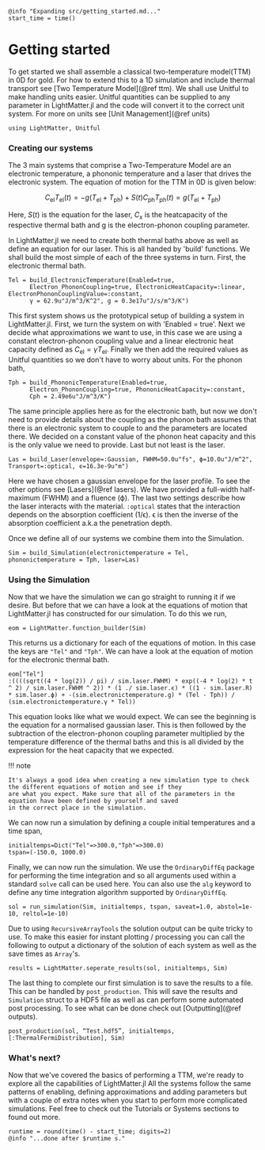 ```@setup logging
@info "Expanding src/getting_started.md..."
start_time = time()
```
# Getting started

To get started we shall assemble a classical two-temperature model(TTM) in 0D for gold. For how 
to extend this to a 1D simulation and include thermal transport see [Two Temperature Model](@ref ttm).
We shall use Unitful to make handling units easier. Unitful quantities can be supplied to any parameter in LightMatter.jl
and the code will convert it to the correct unit system. For more on units see [Unit Management](@ref units)
```@setup started
using LightMatter, Unitful
```

### Creating our systems

The 3 main systems that comprise a Two-Temperature Model are an electronic temperature,
a phononic temperature and a laser that drives the electronic system. The equation of motion
for the TTM in 0D is given below:
```math
C_\text{el}T_\text{el}(t) = -g(T_\text{el} + T_\text{ph}) + S(t)
C_\text{ph}T_\text{ph}(t) = g(T_\text{el} + T_\text{ph})
```
Here, $S(t)$ is the equation for the laser, $C_\text{x}$ is the heatcapacity of the respective 
thermal bath and g is the electron-phonon coupling parameter.

In LightMatter.jl we need to create both thermal baths above as well as define an equation for our
laser. This is all handed by 'build' functions. We shall build the most simple of each of the three
systems in turn. First, the electronic thermal bath.
```@repl started
Tel = build_ElectronicTemperature(Enabled=true, 
      Electron_PhononCoupling=true, ElectronicHeatCapacity=:linear, ElectronPhononCouplingValue=:constant,
      γ = 62.9u"J/m^3/K^2", g = 0.3e17u"J/s/m^3/K")
```
This first system shows us the prototypical setup of building a system in LightMatter.jl. First, we turn the system
on with 'Enabled = true'. Next we decide what approximations we want to use, in this case we are using a constant
electron-phonon coupling value and a linear electronic heat capacity defined as $C_\text{el} = \gamma T_\text{el}$.
Finally we then add the required values as Unitful quantities so we don't have to worry about units. 
For the phonon bath,
```@repl started
Tph = build_PhononicTemperature(Enabled=true, 
      Electron_PhononCoupling=true, PhononicHeatCapacity=:constant, 
      Cph = 2.49e6u"J/m^3/K")
```
The same principle applies here as for the electronic bath, but now we don't need to provide details about the coupling
as the phonon bath assumes that there is an electronic system to couple to and the parameters are located there. We decided
on a constant value of the phonon heat capacity and this is the only value we need to provide.
Last but not least is the laser.
```@repl started
Las = build_Laser(envelope=:Gaussian, FWHM=50.0u"fs", ϕ=10.0u"J/m^2", Transport=:optical, ϵ=16.3e-9u"m")
```
Here we have chosen a gaussian envelope for the laser profile. To see the other options see [Lasers](@ref lasers).
We have provided a full-width half-maximum (FWHM) and a fluence (ϕ). The last two settings describe how the laser
interacts with the material. `:optical` states that the interaction depends on the absorption coefficient (1/ϵ).
ϵ is then the inverse of the absorption coefficient a.k.a the penetration depth.

Once we define all of our systems we combine them into the Simulation.
```@repl started
Sim = build_Simulation(electronictemperature = Tel, phononictemperature = Tph, laser=Las)
```

### Using the Simulation

Now that we have the simulation we can go straight to running it if we desire. But before that we can have a look
at the equations of motion that LightMatter.jl has constructed for our simulation. To do this we run,
```@repl started
eom = LightMatter.function_builder(Sim)
```
This returns us a dictionary for each of the equations of motion. In this case the keys are `"Tel"` and `"Tph"`.
We can have a look at the equation of motion for the electronic thermal bath.
```@repl started
eom["Tel"]
:((((sqrt((4 * log(2)) / pi) / sim.laser.FWHM) * exp((-4 * log(2) * t ^ 2) / sim.laser.FWHM ^ 2)) * (1 ./ sim.laser.ϵ) * ((1 - sim.laser.R) * sim.laser.ϕ) + -(sim.electronictemperature.g) * (Tel - Tph)) / (sim.electronictemperature.γ * Tel))
```
This equation looks like what we would expect. We can see the beginning is the equation for a normalised gaussian laser.
This is then followed by the subtraction of the electron-phonon coupling parameter multiplied by the temperature difference
of the thermal baths and this is all divided by the expression for the heat capacity that we expected. 

!!! note

    It's always a good idea when creating a new simulation type to check the different equations of motion and see if they
    are what you expect. Make sure that all of the parameters in the equation have been defined by yourself and saved
    in the correct place in the simulation.

We can now run a simulation by defining a couple initial temperatures and a time span,
```@repl started
initialtemps=Dict("Tel"=>300.0,"Tph"=>300.0)
tspan=(-150.0, 1000.0)
```
Finally, we can now run the simulation. We use the `OrdinaryDiffEq` package for performing the time integration and so
all arguments used within a standard `solve` call can be used here. You can also use the `alg` keyword to define 
any time integration algorithm supported by `OrdinaryDiffEq`. 
```@repl started
sol = run_simulation(Sim, initialtemps, tspan, saveat=1.0, abstol=1e-10, reltol=1e-10)
```
Due to using `RecursiveArrayTools` the solution output can be quite tricky to use. To make this easier for instant
plotting / processing you can call the following to output a dictionary of the solution of each system as well as 
the save times as `Array`'s.
```@repl started
results = LightMatter.seperate_results(sol, initialtemps, Sim)
```
The last thing to complete our first simulation is to save the results to a file. This can be handled by
`post_production`. This will save the results and `Simulation` struct to a HDF5 file as well as can perform
some automated post processing. To see what can be done check out [Outputting](@ref outputs).
```@repl started
post_production(sol, “Test.hdf5”, initialtemps, [:ThermalFermiDistribution], Sim)
```

### What's next?

Now that we've covered the basics of performing a TTM, we're ready to explore all the capabilities
of LightMatter.jl
All the systems follow the same patterns of enabling, defining approximations and adding parameters
but with a couple of extra notes when you start to perform more complicated simulations. Feel free
to check out the Tutorials or Systems sections to found out more.
```@setup logging
runtime = round(time() - start_time; digits=2)
@info "...done after $runtime s."
```
